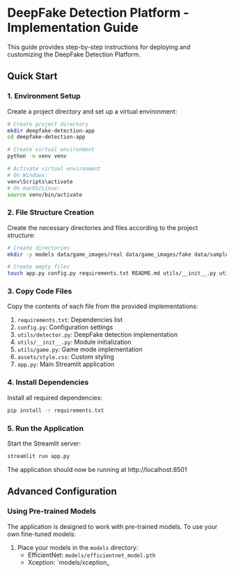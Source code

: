 # DeepFake Detection Platform - Implementation Guide

This guide provides step-by-step instructions for deploying and customizing the DeepFake Detection Platform.

## Quick Start

### 1. Environment Setup

Create a project directory and set up a virtual environment:

```bash
# Create project directory
mkdir deepfake-detection-app
cd deepfake-detection-app

# Create virtual environment
python -m venv venv

# Activate virtual environment
# On Windows:
venv\Scripts\activate
# On macOS/Linux:
source venv/bin/activate
```

### 2. File Structure Creation

Create the necessary directories and files according to the project structure:

```bash
# Create directories
mkdir -p models data/game_images/real data/game_images/fake data/sample_images utils assets

# Create empty files
touch app.py config.py requirements.txt README.md utils/__init__.py utils/detector.py utils/game.py assets/style.css
```

### 3. Copy Code Files

Copy the contents of each file from the provided implementations:

1. `requirements.txt`: Dependencies list
2. `config.py`: Configuration settings
3. `utils/detector.py`: DeepFake detection implementation
4. `utils/__init__.py`: Module initialization
5. `utils/game.py`: Game mode implementation
6. `assets/style.css`: Custom styling
7. `app.py`: Main Streamlit application

### 4. Install Dependencies

Install all required dependencies:

```bash
pip install -r requirements.txt
```

### 5. Run the Application

Start the Streamlit server:

```bash
streamlit run app.py
```

The application should now be running at http://localhost:8501

## Advanced Configuration

### Using Pre-trained Models

The application is designed to work with pre-trained models. To use your own fine-tuned models:

1. Place your models in the `models` directory:
   - EfficientNet: `models/efficientnet_model.pth`
   - Xception: `models/xception_